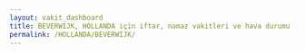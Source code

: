 ```yaml
---
layout: vakit_dashboard
title: BEVERWIJK, HOLLANDA için iftar, namaz vakitleri ve hava durumu - ilçe/eyalet seç
permalink: /HOLLANDA/BEVERWIJK/
---
```


<script type="text/javascript">
  var GLOBAL_COUNTRY = 'HOLLANDA';
  var GLOBAL_CITY = 'BEVERWIJK';
  var GLOBAL_STATE = '';
  var lat = 72;
  var lon = 21;
</script>
